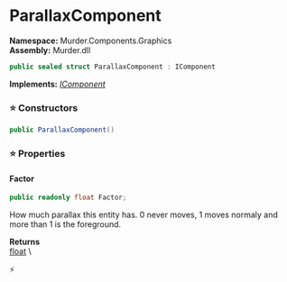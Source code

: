 # ParallaxComponent

**Namespace:** Murder.Components.Graphics \
**Assembly:** Murder.dll

```csharp
public sealed struct ParallaxComponent : IComponent
```

**Implements:** _[IComponent](../..//Bang/Components/IComponent.html)_

### ⭐ Constructors
```csharp
public ParallaxComponent()
```

### ⭐ Properties
#### Factor
```csharp
public readonly float Factor;
```

How much parallax this entity has. 0 never moves, 1 moves normaly and more than 1 is the foreground.

**Returns** \
[float](https://learn.microsoft.com/en-us/dotnet/api/System.Single?view=net-7.0) \


⚡